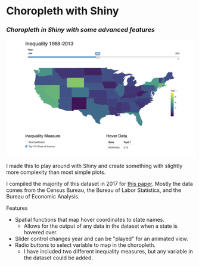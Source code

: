 # Choropleth with Shiny
### *Choropleth in Shiny with some advanced features*


![test](https://github.com/graydenshand/choropleth-shiny/blob/master/Screen%20Shot%202018-12-08%20at%203.22.52%20PM.png)

I made this to play around with Shiny and create something with slightly more complexity than most simple plots.

I compiled the majority of this dataset in 2017 for [this paper](https://link.springer.com/article/10.1007/s11187-017-9984-1). Mostly the data comes from the Census Bureau, the Bureau of Labor Statistics, and the Bureau of Economic Analysis. 

Features
* Spatial functions that map hover coordinates to state names.
  + Allows for the output of any data in the dataset when a state is hovered over. 
* Slider control changes year and can be "played" for an animated view.
* Radio buttons to select variable to map in the choropleth. 
  + I have included two different inequality measures, but any variable in the dataset could be added.
